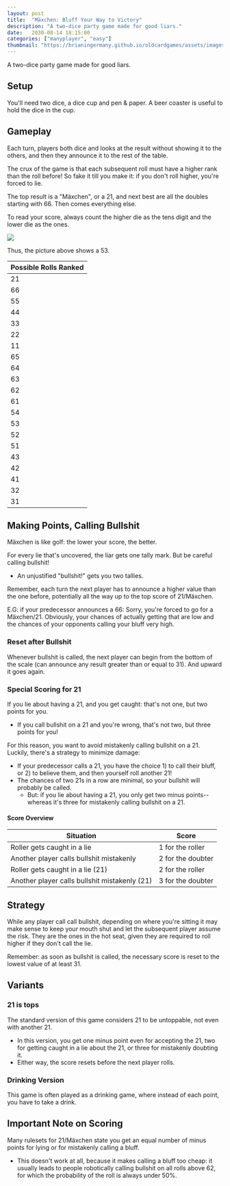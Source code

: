 ```yaml
---
layout: post
title:  "Mäxchen: Bluff Your Way to Victory"
description: "A two-dice party game made for good liars."
date:   2030-08-14 18:15:00
categories: ["manyplayer", "easy"]
thumbnail: "https://brianingermany.github.io/oldcardgames/assets/images/maexchen.jpg"
---
```

A two-dice party game made for good liars.

## Setup
You'll need two dice, a dice cup and pen & paper. A beer coaster is useful to hold the dice in the cup.

## Gameplay
Each turn, players both dice and looks at the result without showing it to the others, and then they announce it to the rest of the table.

The crux of the game is that each subsequent roll must have a higher rank than the roll before! So fake it till you make it: if you don't roll higher, you're forced to lie. 

The top result is a "Mäxchen", or a 21, and next best are all the doubles starting with 66. Then comes everything else.

To read your score, always count the higher die as the tens digit and the lower die as the ones. 

![](https://brianingermany.github.io/oldcardgames/assets/images/maexchen.jpg)

Thus, the picture above shows a 53.

| Possible Rolls Ranked |
|-----|
|21|
|66| 
|55| 
|44| 
|33| 
|22|
|11|
|65|
|64|
|63|
|62|
|61|
|54|
|53|
|52|
|51|
|43|
|42|
|41|
|32|
|31|

## Making Points, Calling Bullshit
Mäxchen is like golf: the lower your score, the better.

For every lie that's uncovered, the liar gets one tally mark. But be careful calling bullshit!
- An unjustified "bullshit!" gets you two tallies.

Remember, each turn the next player has to announce a higher value than the one before, potentially all the way up to the top score of 21/Mäxchen.

E.G: if your predecessor announces a 66: Sorry, you're forced to go for a Mäxchen/21.
Obviously, your chances of actually getting that are low and the chances of your opponents calling your bluff very high.

### Reset after Bullshit
Whenever bullshit is called, the next player can begin from the bottom of the scale (can announce any result greater than or equal to 31). And upward it goes again.

### Special Scoring for 21
If you lie about having a 21, and you get caught: that's not one, but two points for you.
- If you call bullshit on a 21 and you're wrong, that's not two, but three points for you!

For this reason, you want to avoid mistakenly calling bullshit on a 21. Luckily, there's a strategy to minimize damage:

- If your predecessor calls a 21, you have the choice 1) to call their bluff, or 2) to believe them, and then yourself roll another 21!
- The chances of two 21s in a row are minimal, so your bullshit will probably be called. 
  - But: if you lie about having a 21, you only get two minus points-- whereas it's three for mistakenly calling bullshit on a 21.

#### Score Overview

| Situation | Score |
|-----|-----|
| Roller gets caught in a lie | 1 for the roller |
| Another player calls bullshit mistakenly | 2 for the doubter |
| Roller gets caught in a lie (21) | 2 for the roller |
| Another player calls bullshit mistakenly (21) | 3 for the doubter |

## Strategy
While any player call call bullshit, depending on where you're sitting it may make sense to keep your mouth shut and let the subsequent player assume the risk. They are the ones in the hot seat, given they are required to roll higher if they don't call the lie.

Remember: as soon as bullshit is called, the necessary score is reset to the lowest value of at least 31.

## Variants
### 21 is tops
The standard version of this game considers 21 to be untoppable, not even with another 21. 
- In this version, you get one minus point even for accepting the 21, two for getting caught in a lie about the 21, or three for mistakenly doubting it.
- Either way, the score resets before the next player rolls.
  
### Drinking Version
This game is often played as a drinking game, where instead of each point, you have to take a drink.

## Important Note on Scoring
Many rulesets for 21/Mäxchen state you get an equal number of minus points for lying or for mistakenly calling a bluff. 
- This doesn't work at all, because it makes calling a bluff too cheap: it usually leads to people robotically calling bullshit on all rolls above 62, for which the probability of the roll is always under 50%.


